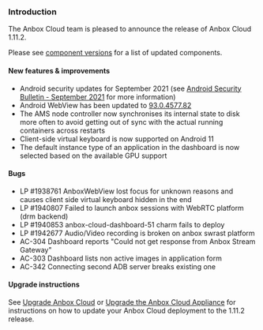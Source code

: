 ### Introduction

The Anbox Cloud team is pleased to announce the release of Anbox Cloud 1.11.2.

Please see [component versions](https://anbox-cloud.io/docs/component-versions) for a list of updated components.

#### New features & improvements

 * Android security updates for September 2021 (see [Android Security Bulletin - September 2021](https://source.android.com/security/bulletin/2021-09-01) for more information)
 * Android WebView has been updated to [93.0.4577.82](https://chromereleases.googleblog.com/2021/09/chrome-for-android-update.html)
 * The AMS node controller now synchronises its internal state to disk more often to avoid getting out of sync with the actual running containers across restarts
 * Client-side virtual keyboard is now supported on Android 11
 * The default instance type of an application in the dashboard is now selected based on the available GPU support

#### Bugs

 * LP #1938761 AnboxWebView lost focus for unknown reasons and causes client side virtual keyboard hidden in the end
 * LP #1940807 Failed to launch anbox sessions with WebRTC platform (drm backend)
 * LP #1940853 anbox-cloud-dashboard-51 charm fails to deploy
 * LP #1942677 Audio/Video recording is broken on anbox swrast platform
 * AC-304 Dashboard reports "Could not get response from Anbox Stream Gateway"
 * AC-303 Dashboard lists non active images in application form
 * AC-342 Connecting second ADB server breaks existing one

#### Upgrade instructions

See [Upgrade Anbox Cloud](https://anbox-cloud.io/docs/installation/upgrading-from-previous-versions) or [Upgrade the Anbox Cloud Appliance](https://anbox-cloud.io/docs/howto/upgrade/upgrade-appliance) for instructions on how to update your Anbox Cloud deployment to the 1.11.2 release.
